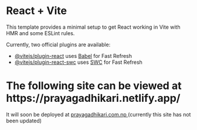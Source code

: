 # React + Vite

This template provides a minimal setup to get React working in Vite with HMR and some ESLint rules.

Currently, two official plugins are available:

- [@vitejs/plugin-react](https://github.com/vitejs/vite-plugin-react/blob/main/packages/plugin-react/README.md) uses [Babel](https://babeljs.io/) for Fast Refresh
- [@vitejs/plugin-react-swc](https://github.com/vitejs/vite-plugin-react-swc) uses [SWC](https://swc.rs/) for Fast Refresh

<h1>The following site can be viewed at https://prayagadhikari.netlify.app/</h1>
<p>It will soon be deployed at <a href="https://www.prayagadhikari.com.np" target="_blank">prayagadhikari.com.np </a>(currently this site has not been updated) </p>
